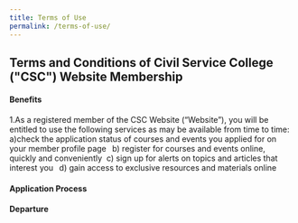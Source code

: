 ```yaml
---
title: Terms of Use
permalink: /terms-of-use/
---
```

<h2>Terms and Conditions of Civil Service College ("CSC") Website Membership</h2>


<h4>Benefits</h4>
<p>1.As a registered member of the CSC Website (“Website”), you will be entitled to use the following services as may be available from time to time: &nbsp;
 a)check the application status of courses and events you applied for on your member profile page &nbsp;
b) register for courses and events online, quickly and conveniently&nbsp;
c) sign up for alerts on topics and articles that interest you &nbsp;
d) gain access to exclusive resources and materials online</p>

<h4>Application Process</h4>
<h4>Departure</h4>